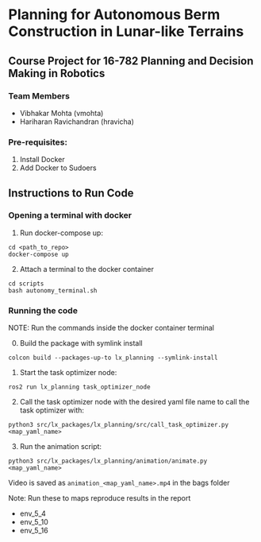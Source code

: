 # Planning for Autonomous Berm Construction in Lunar-like Terrains
## Course Project for 16-782 Planning and Decision Making in Robotics

### Team Members
- Vibhakar Mohta (vmohta)
- Hariharan Ravichandran (hravicha)

### Pre-requisites:
1. Install Docker
2. Add Docker to Sudoers


## Instructions to Run Code
### Opening a terminal with docker
1. Run docker-compose up:
```
cd <path_to_repo>
docker-compose up
```
2. Attach a terminal to the docker container
```
cd scripts
bash autonomy_terminal.sh
```

### Running the code
NOTE: Run the commands inside the docker container terminal

0. Build the package with symlink install
```
colcon build --packages-up-to lx_planning --symlink-install
```
1. Start the task optimizer node:
```
ros2 run lx_planning task_optimizer_node
```
2. Call the task optimizer node with the desired yaml file name to call the task optimizer with:
```
python3 src/lx_packages/lx_planning/src/call_task_optimizer.py <map_yaml_name>
```
3. Run the animation script:
```
python3 src/lx_packages/lx_planning/animation/animate.py <map_yaml_name>
```
Video is saved as `animation_<map_yaml_name>.mp4` in the bags folder

Note:
Run these to maps reproduce results in the report
- env_5_4
- env_5_10
- env_5_16
